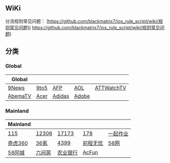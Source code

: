 ## WiKi
分流规则常见问题： [https://github.com/blackmatrix7/ios_rule_script/wiki/规则常见问题]( https://github.com/blackmatrix7/ios_rule_script/wiki/规则常见问题)
## 分类

### Global
|Global|  |  |  |  |
| ---- | ---- | ---- | ---- | ---- |
|[9News](https://github.com/blackmatrix7/ios_rule_script/tree/master/rule/Surge/9News) |[9to5](https://github.com/blackmatrix7/ios_rule_script/tree/master/rule/Surge/9to5) |[AFP](https://github.com/blackmatrix7/ios_rule_script/tree/master/rule/Surge/AFP) |[AOL](https://github.com/blackmatrix7/ios_rule_script/tree/master/rule/Surge/AOL) |[ATTWatchTV](https://github.com/blackmatrix7/ios_rule_script/tree/master/rule/Surge/ATTWatchTV) ||||
|[AbemaTV](https://github.com/blackmatrix7/ios_rule_script/tree/master/rule/Surge/AbemaTV) |[Acer](https://github.com/blackmatrix7/ios_rule_script/tree/master/rule/Surge/Acer) |[Adidas](https://github.com/blackmatrix7/ios_rule_script/tree/master/rule/Surge/Adidas) |[Adobe](https://github.com/blackmatrix7/ios_rule_script/tree/master/rule/Surge/Adobe) |||

### Mainland
|Mainland|  |  |  |  |
| ---- | ---- | ---- | ---- | ---- |
|[115](https://github.com/blackmatrix7/ios_rule_script/tree/master/rule/Surge/115) |[12306](https://github.com/blackmatrix7/ios_rule_script/tree/master/rule/Surge/12306) |[17173](https://github.com/blackmatrix7/ios_rule_script/tree/master/rule/Surge/17173) |[178](https://github.com/blackmatrix7/ios_rule_script/tree/master/rule/Surge/178) |[一起作业](https://github.com/blackmatrix7/ios_rule_script/tree/master/rule/Surge/17zuoye) ||||
|[奇虎360](https://github.com/blackmatrix7/ios_rule_script/tree/master/rule/Surge/360) |[36氪](https://github.com/blackmatrix7/ios_rule_script/tree/master/rule/Surge/36kr) |[4399](https://github.com/blackmatrix7/ios_rule_script/tree/master/rule/Surge/4399) |[前程无忧](https://github.com/blackmatrix7/ios_rule_script/tree/master/rule/Surge/51Job) |[56网](https://github.com/blackmatrix7/ios_rule_script/tree/master/rule/Surge/56) |||
|[58同城](https://github.com/blackmatrix7/ios_rule_script/tree/master/rule/Surge/58TongCheng) |[六间房](https://github.com/blackmatrix7/ios_rule_script/tree/master/rule/Surge/6JianFang) |[农业银行](https://github.com/blackmatrix7/ios_rule_script/tree/master/rule/Surge/ABC) |[AcFun](https://github.com/blackmatrix7/ios_rule_script/tree/master/rule/Surge/AcFun) ||
